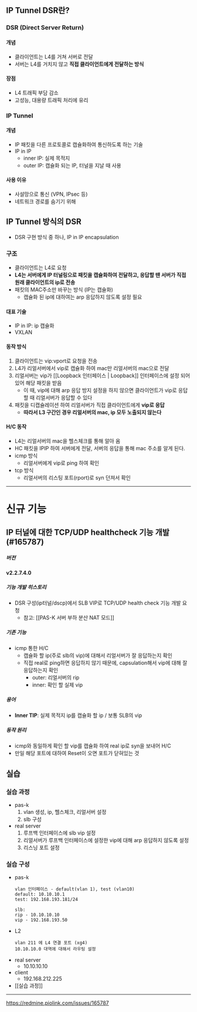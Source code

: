 ## IP Tunnel DSR란?
### DSR (Direct Server Return)
#### 개념
- 클라이언트는 L4를 거쳐 서버로 전달
- 서버는 L4를 거치지 않고 **직접 클라이언트에게 전달하는 방식**
#### 장점
- L4 트래픽 부담 감소
- 고성능, 대용량 트래픽 처리에 유리
### IP Tunnel
#### 개념
- IP 패킷을 다른 프로토콜로 캡슐화하여 통신하도록 하는 기술
- IP in IP
	- inner IP: 실제 목적지
	- outer IP: 캡슐화 되는 IP, 터널을 지날 때 사용 
#### 사용 이유
- 사설망으로 통신 (VPN, IPsec 등)
- 네트워크 경로를 숨기기 위해

## IP Tunnel 방식의 DSR
- DSR 구현 방식 중 하나, IP in IP encapsulation
### 구조
- 클라이언트는 L4로 요청
- **L4는 서버에게 IP 터널링으로 패킷을 캡슐화하여 전달하고, 응답할 땐 서버가 직접 원래 클라이언트의 ip로 전송**
- 패킷의 MAC주소만 바꾸는 방식 (IP는 캡슐화)
	- 캡슐화 된 ip에 대하여는 arp 응답하지 않도록 설정 필요
#### 대표 기술
- IP in IP: ip 캡슐화
- VXLAN
#### 동작 방식
1) 클라이언트는 vip:vport로 요청을 전송
2) L4가 리얼서버에서 vip로 캡슐화 하여 mac만 리얼서버의 mac으로 전달 
3) 리얼서버는 vip가 [[Loopback 인터페이스 | Loopback]] 인터페이스에 설정 되어 있어 해당 패킷을 받음
	- 이 때, vip에 대해 arp 응답 방지 설정을 하지 않으면 클라이언트가 vip로 응답할 때 리얼서버가 응답할 수 있다
4) 패킷을 디캡슐레이션 하여 리얼서버가 직접 클라이언트에게 **vip로 응답** 
	- **따라서 L3 구간인 경우 리얼서버의 mac, ip 모두 노출되지 않는다**
#### H/C 동작
- L4는 리얼서버의 mac을 헬스체크를 통해 알아 옴
- HC 패킷을 IPIP 하여 서버에게 전달, 서버의 응답을 통해 mac 주소를 알게 된다.
- icmp 방식
	- 리얼서버에게 vip로 ping 하여 확인
- tcp 방식
	- 리얼서버의 리스팅 포트(rport)로 syn 던져서 확인

-------------------
# 신규 기능 
## IP 터널에 대한 TCP/UDP healthcheck 기능 개발 (#165787)
##### 버전
**v2.2.7.4.0**
##### 기능 개발 히스토리
- DSR 구성(ip터널/dscp)에서 SLB VIP로 TCP/UDP health check 기능 개발 요청
	- 참고: [[PAS-K 서버 부하 분산 NAT 모드]]
##### 기존 기능
- icmp 통한 H/C
	- 캡슐화 할 ip(주로 slb의 vip)에 대해서 리얼서버가 잘 응답하는지 확인
	- 직접 real로 ping하면 응답하지 않기 때문에, capsulation해서 vip에 대해 잘 응답하는지 확인 
		- outer: 리얼서버의 rip
		- inner: 확인 할 실제 vip
##### 용어
- **Inner TIP**: 실제 목적지 ip를 캡슐화 할 ip / 보통 SLB의 vip
##### 동작 원리
- icmp와 동일하게 확인 할 vip를 캡슐화 하여 real ip로 syn을 보내어 H/C
- 만일 해당 포트에 대하여 Reset이 오면 포트가 닫혀있는 것

## 실습
### 실습 과정
- pas-k
	1) vlan 생성, ip, 헬스체크, 리얼서버 설정
	2) slb 구성
- real server
	1) 루프백 인터페이스에 slb vip 설정
	2) 리얼서버가 루프백 인터페이스에 설정한 vip에 대해 arp 응답하지 않도록 설정
	3) 리스닝 포트 설정
### 실습 구성
- pas-k
	```
	vlan 인터페이스 - default(vlan 1), test (vlan10)
	default: 10.10.10.1
	test: 192.168.193.181/24

	slb: 
	rip - 10.10.10.10
	vip - 192.168.193.50
	```
- L2
	```
	vlan 211 에 L4 연결 포트 (xg4)
	10.10.10.0 대역에 대해서 라우팅 설정
	```
- real server
	- 10.10.10.10
- client
	- 192.168.212.225
- [[실습 과정]]

------------
https://redmine.piolink.com/issues/165787